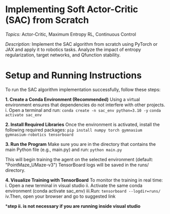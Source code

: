 # **Implementing Soft Actor-Critic (SAC) from Scratch**
*Topics:* Actor-Critic, Maximum Entropy RL, Continuous Control

*Description:* Implement the SAC algorithm from scratch using PyTorch or JAX and apply
it to robotics tasks. Analyze the impact of entropy regularization, target networks, and Qfunction stability.


# **Setup and Running Instructions**
To run the SAC algorithm implementation successfully, follow these steps:

**1. Create a Conda Environment (Recommended)**
  Using a virtual environment ensures that dependencies do not interfere with other projects.
  i. Open a terminal and run:
   `conda create -n sac_env python=3.10 -y`
   `conda activate sac_env`

**2.  Install Required Libraries**
  Once the environment is activated, install the following required packages:
   `pip install numpy torch gymnasium gymnasium-robotics tensorboard`

**3.  Run the Program**
  Make sure you are in the directory that contains the main Python file (e.g., main.py) and run:
   `python main.py`

  This will begin training the agent on the selected environment (default: "PointMaze_UMaze-v3")
  TensorBoard logs will be saved in the runs/ directory.

**4.  Visualize Training with TensorBoard**
  To monitor the training in real time:
  i. Open a new terminal in visual studio
  ii. Activate the same conda environment (conda activate sac_env)
  iii.Run:
   `tensorboard --logdir=runs/`
  iv.Then, open your browser and go to suggested link

***step ii. is not necessary if you are running inside visual studio**




